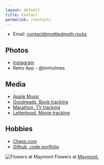 ```yaml
---
layout: default
title: Contact
permalink: /contact/
---
```


* Email: contact@mottledmoth.rocks

## Photos
* [Instagram](https://www.instagram.com/tmthyhlms/)
* Retro App - @timholmes

## Media
* [Apple Music](https://music.apple.com/profile/timothyholmes)
* [Goodreads, Book tracking](https://www.goodreads.com/user/show/103225612-timothy-holmes)
* [Marathon, TV tracking](https://marathontv.app/profile/vMH3BJdBiNSaqkontO2Sb2Xunyd2)
* [Letterboxd, Movie tracking](https://boxd.it/18njB)

## Hobbies
* [Chess.com](https://www.chess.com/member/mottledmoth)
* [Github, code portfolio](https://github.com/timothyholmes)

![Flowers at Maymont](/assets/images/flowers-at-maymont.JPG "Flowers at Maymont")
Flowers at [Maymont.](https://en.wikipedia.org/wiki/Maymont)